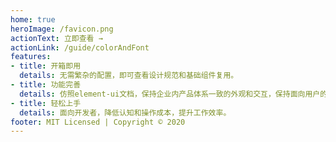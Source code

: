 ```yaml
---
home: true
heroImage: /favicon.png
actionText: 立即查看 →
actionLink: /guide/colorAndFont
features:
- title: 开箱即用
  details: 无需繁杂的配置，即可查看设计规范和基础组件复用。
- title: 功能完善
  details: 仿照element-ui文档，保持企业内产品体系一致的外观和交互，保持面向用户的熟悉感。
- title: 轻松上手
  details: 面向开发者，降低认知和操作成本，提升工作效率。
footer: MIT Licensed | Copyright © 2020
---
```


<!-- 修改首页的描述内容 -->